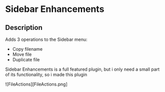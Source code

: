 # Sidebar Enhancements

## Description

Adds 3 operations to the Sidebar menu:
- Copy filename
- Move file
- Duplicate file

Sidebar Enhancements is a full featured plugin, but i only need a small part of its functionality, so i made this plugin

![FileActions][FileActions.png]
